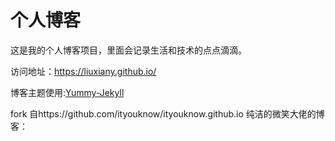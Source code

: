 # 个人博客

这是我的个人博客项目，里面会记录生活和技术的点点滴滴。


访问地址：https://liuxiany.github.io/


博客主题使用:[Yummy-Jekyll](https://github.com/DONGChuan/Yummy-Jekyll)

fork 自https://github.com/ityouknow/ityouknow.github.io
纯洁的微笑大佬的博客：
